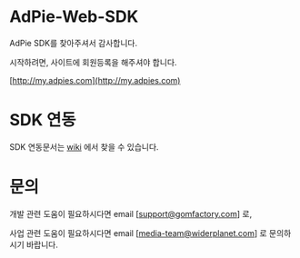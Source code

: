 # AdPie-Web-SDK
AdPie SDK를 찾아주셔서 감사합니다.

시작하려면, 사이트에 회원등록을 해주셔야 합니다.

[http://my.adpies.com](http://my.adpies.com)

# SDK 연동
SDK 연동문서는 [wiki](https://github.com/gomfactory/AdPie-Web-SDK/wiki) 에서 찾을 수 있습니다.

# 문의
개발 관련 도움이 필요하시다면 email [support@gomfactory.com] 로, 

사업 관련 도움이 필요하시다면 email [media-team@widerplanet.com] 로 문의하시기 바랍니다.
